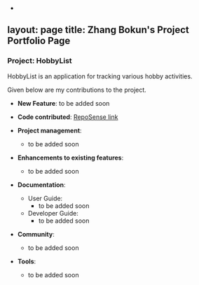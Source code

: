 -
layout: page
title: Zhang Bokun's Project Portfolio Page
 ---

### Project: HobbyList

HobbyList is an application for tracking various hobby activities.

Given below are my contributions to the project.

* **New Feature**: to be added soon

* **Code contributed**: [RepoSense link]()

* **Project management**:
    * to be added soon

* **Enhancements to existing features**:
    * to be added soon

* **Documentation**:
    * User Guide:
        * to be added soon
    * Developer Guide:
        * to be added soon

* **Community**:
    * to be added soon

* **Tools**:
    * to be added soon
     
